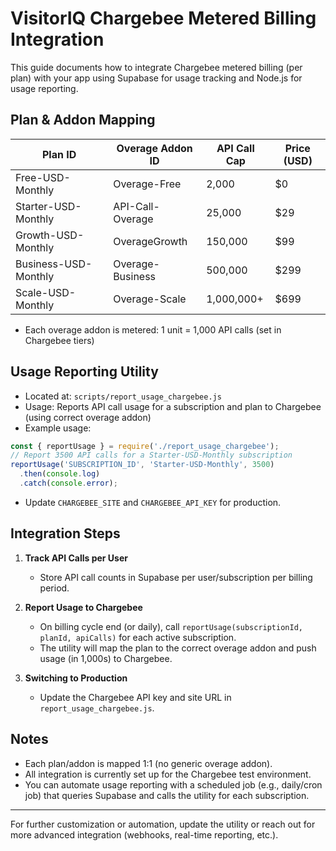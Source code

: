 # VisitorIQ Chargebee Metered Billing Integration

This guide documents how to integrate Chargebee metered billing (per plan) with your app using Supabase for usage tracking and Node.js for usage reporting.

## Plan & Addon Mapping

| Plan ID               | Overage Addon ID   | API Call Cap | Price (USD) |
|-----------------------|--------------------|--------------|-------------|
| Free-USD-Monthly      | Overage-Free       | 2,000        | $0          |
| Starter-USD-Monthly   | API-Call-Overage   | 25,000       | $29         |
| Growth-USD-Monthly    | OverageGrowth      | 150,000      | $99         |
| Business-USD-Monthly  | Overage-Business   | 500,000      | $299        |
| Scale-USD-Monthly     | Overage-Scale      | 1,000,000+   | $699        |

- Each overage addon is metered: 1 unit = 1,000 API calls (set in Chargebee tiers)

## Usage Reporting Utility

- Located at: `scripts/report_usage_chargebee.js`
- Usage: Reports API call usage for a subscription and plan to Chargebee (using correct overage addon)
- Example usage:

```js
const { reportUsage } = require('./report_usage_chargebee');
// Report 3500 API calls for a Starter-USD-Monthly subscription
reportUsage('SUBSCRIPTION_ID', 'Starter-USD-Monthly', 3500)
  .then(console.log)
  .catch(console.error);
```

- Update `CHARGEBEE_SITE` and `CHARGEBEE_API_KEY` for production.

## Integration Steps

1. **Track API Calls per User**
   - Store API call counts in Supabase per user/subscription per billing period.

2. **Report Usage to Chargebee**
   - On billing cycle end (or daily), call `reportUsage(subscriptionId, planId, apiCalls)` for each active subscription.
   - The utility will map the plan to the correct overage addon and push usage (in 1,000s) to Chargebee.

3. **Switching to Production**
   - Update the Chargebee API key and site URL in `report_usage_chargebee.js`.

## Notes
- Each plan/addon is mapped 1:1 (no generic overage addon).
- All integration is currently set up for the Chargebee test environment.
- You can automate usage reporting with a scheduled job (e.g., daily/cron job) that queries Supabase and calls the utility for each subscription.

---

For further customization or automation, update the utility or reach out for more advanced integration (webhooks, real-time reporting, etc.).
